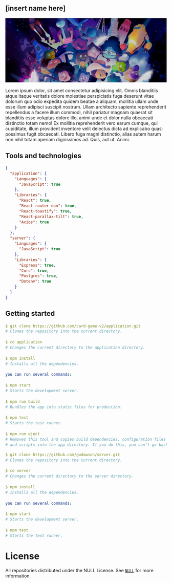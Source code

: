 ## [insert name here]

![An illustration showing a variety of differently themed Octocats. Monuments from different cities are indicated in the background like the Space Needle, Berlin Fernsehturm and Transamerica Pyramid.](https://github.com/card-game-v2/.github/blob/main/assets/BANNER.jpeg)

Lorem ipsum dolor, sit amet consectetur adipisicing elit. Omnis blanditiis atque itaque veritatis dolore molestiae perspiciatis fuga deserunt vitae dolorum quo odio expedita quidem beatae a aliquam, mollitia ullam unde esse illum adipisci suscipit nostrum. Ullam architecto sapiente reprehenderit repellendus a facere illum commodi, nihil pariatur magnam quaerat sit blanditiis esse voluptas dolore illo, animi unde et dolor nulla obcaecati distinctio totam nemo! Ex mollitia reprehenderit vero earum cumque, qui cupiditate, illum provident inventore velit delectus dicta ad explicabo quasi possimus fugit obcaecati. Libero fuga magni distinctio, alias autem harum non nihil totam aperiam dignissimos ad. Quis, aut ut. Animi.

## Tools and technologies

```json
{
  "application": {
    "Languages": {
      "JavaScript": true
    },
    "Libraries": {
      "React": true,
      "React-router-dom": true,
      "React-toastify": true,
      "React-parallax-tilt": true,
      "Axios": true
    }
  },
  "server": {
    "Languages": {
      "JavaScript": true
    },
    "Libraries": {
      "Express": true,
      "Cors": true,
      "Postgres": true,
      "Dotenv": true
    }
  }
}
```

## Getting started

```yaml
$ git clone https://github.com/card-game-v2/application.git
# Clones the repository into the current directory.

$ cd application
# Changes the current directory to the application directory.

$ npm install
# Installs all the dependencies.

you can run several commands:

$ npm start
# Starts the development server.

$ npm run build
# Bundles the app into static files for production.

$ npm test
# Starts the test runner.

$ npm run eject
# Removes this tool and copies build dependencies, configuration files
# and scripts into the app directory. If you do this, you can’t go back!
```

```yaml
$ git clone https://github.com/gwdawson/server.git
# Clones the repository into the current directory.

$ cd server
# Changes the current directory to the server directory.

$ npm install
# Installs all the dependencies.

you can run several commands:

$ npm start
# Starts the development server.

$ npm test
# Starts the test runner.
```

# License

All repositories distributed under the NULL License. See [`NULL`]() for more information.

